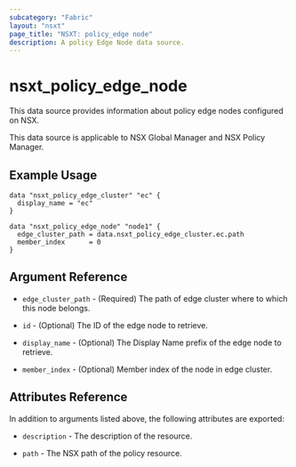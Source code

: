 ```yaml
---
subcategory: "Fabric"
layout: "nsxt"
page_title: "NSXT: policy_edge node"
description: A policy Edge Node data source.
---
```


# nsxt_policy_edge_node

This data source provides information about policy edge nodes configured on NSX.

This data source is applicable to NSX Global Manager and NSX Policy Manager.

## Example Usage

```hcl
data "nsxt_policy_edge_cluster" "ec" {
  display_name = "ec"
}

data "nsxt_policy_edge_node" "node1" {
  edge_cluster_path = data.nsxt_policy_edge_cluster.ec.path
  member_index      = 0
}
```

## Argument Reference

* `edge_cluster_path` - (Required) The path of edge cluster where to which this node belongs.

* `id` - (Optional) The ID of the edge node to retrieve.

* `display_name` - (Optional) The Display Name prefix of the edge node to retrieve.

* `member_index` - (Optional) Member index of the node in edge cluster.

## Attributes Reference

In addition to arguments listed above, the following attributes are exported:

* `description` - The description of the resource.

* `path` - The NSX path of the policy resource.
